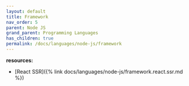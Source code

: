 ```yaml
---
layout: default
title: Framework
nav_order: 5
parent: Node JS
grand_parent: Programming Languages
has_children: true
permalink: /docs/languages/node-js/framework
---
```


__resources:__
- [React SSR]({% link docs/languages/node-js/framework.react.ssr.md %})

